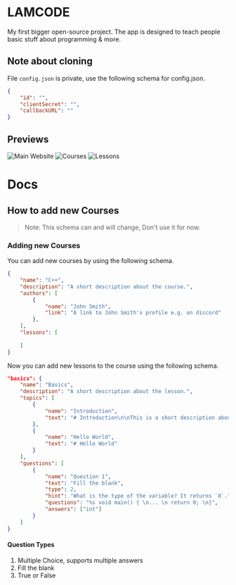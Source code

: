 # LAMCODE
My first bigger open-source project. The app is designed to teach people basic stuff about programming &amp; more.

## Note about cloning
File `config.json` is private, use the following schema for config.json.
```json
{
    "id": "",
    "clientSecret": "",
    "callbackURL": ""
}
```

## Previews

![Main Website](https://user-images.githubusercontent.com/58445363/153083217-fe0bf96d-b764-41c5-9b50-f638e61cda4c.png)
![Courses](https://user-images.githubusercontent.com/58445363/153083224-675e4936-0be9-4372-96da-6583fbe828ea.png)
![Lessons](https://user-images.githubusercontent.com/58445363/153086306-e1ce26fa-2998-44b3-b8e0-a0e977d49e55.png)

# Docs

## How to add new Courses

> Note: This schema can and will change, Don't use it for now.

### Adding new Courses

You can add new courses by using the following schema.

```json
{
    "name": "C++",
    "description": "A short description about the course.",
    "authors": [
        {
            "name": "John Smith",
            "link": "A link to John Smith's profile e.g. on discord"
        },
    ],
    "lessons": [
        
    ]
}
```

Now you can add new lessons to the course using the following schema.

```json
"basics": {
    "name": "Basics",
    "description": "A short description about the lesson.",
    "topics": [
        {
            "name": "Introduction",
            "text": "# Introduction\n\nThis is a short description about the lesson.\n> You can use markdown tho!"
        },
        {
            "name": "Hello World",
            "text": "# Hello World"
        }
    ],
    "questions": [
        {
            "name": "Question 1",
            "text": "Fill the blank",
            "type": 2,
            "hint": "What is the type of the variable? It returns `0`.",
            "questions": "%s void main() { \n... \n return 0; \n}",
            "answers": ["int"]
        }
    ]
}
```

#### Question Types

1. Multiple Choice, supports multiple answers
2. Fill the blank
3. True or False